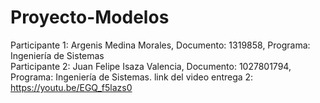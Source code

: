 # Proyecto-Modelos
Participante 1: Argenis Medina Morales, Documento: 1319858,  Programa: Ingeniería de Sistemas  
Participante 2: Juan Felipe Isaza Valencia, Documento: 1027801794, Programa: Ingeniería de Sistemas. 
link del video entrega 2: https://youtu.be/EGQ_f5lazs0
